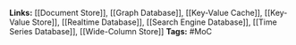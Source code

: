 **Links:** [[Document Store]], [[Graph Database]], [[Key-Value Cache]], [[Key-Value Store]], [[Realtime Database]], [[Search Engine Database]], [[Time Series Database]], [[Wide-Column Store]]
**Tags:** #MoC 